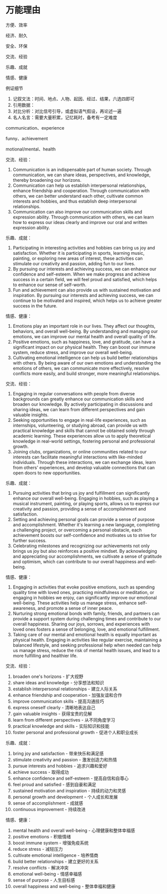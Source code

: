 # 万能理由

方便、效率

经济、耐久

安全、环保

交流、经验

乐趣、成就

情感、健康

例证细节

1. 记叙文法：时间、地点、人物、起因、经过、结果，六选四即可
2. 引用数据：
3. 对比分析：对比信号引导，或虚拟语气假设，再论述一遍
4. 名人名言：需要大量积累，记忆耗时，备考有一定难度

communication、experience

funny、achievement

motional/mental、health

交流、经验：

1. Communication is an indispensable part of human society. Through communication, we can share ideas, perspectives, and knowledge, thereby broadening our horizons.
2. Communication can help us establish interpersonal relationships, enhance friendship and cooperation. Through communication with others, we can better understand each other, cultivate common interests and hobbies, and thus establish deep interpersonal relationships.
3. Communication can also improve our communication skills and expression ability. Through communication with others, we can learn how to express our ideas clearly and improve our oral and written expression ability.

乐趣、成就：

1. Participating in interesting activities and hobbies can bring us joy and satisfaction. Whether it is participating in sports, learning music, painting, or exploring new areas of interest, these activities can stimulate our creativity and passion, adding fun to our lives.
2. By pursuing our interests and achieving success, we can enhance our confidence and self-esteem. When we make progress and achieve success in a certain field, we will feel proud and satisfied, which helps to enhance our sense of self-worth.
3. Fun and achievement can also provide us with sustained motivation and inspiration. By pursuing our interests and achieving success, we can continue to be motivated and inspired, which helps us to achieve greater success in the future.

情感、健康：

1. Emotions play an important role in our lives. They affect our thoughts, behaviors, and overall well-being. By understanding and managing our emotions, we can improve our mental health and overall quality of life.
2. Positive emotions, such as happiness, love, and gratitude, can have a significant impact on our physical health. They can boost our immune system, reduce stress, and improve our overall well-being.
3. Cultivating emotional intelligence can help us build better relationships with others. By being aware of our own emotions and understanding the emotions of others, we can communicate more effectively, resolve conflicts more easily, and build stronger, more meaningful relationships.

交流、经验：

1. Engaging in regular conversations with people from diverse backgrounds can greatly enhance our communication skills and broaden our knowledge. By actively participating in discussions and sharing ideas, we can learn from different perspectives and gain valuable insights.
2. Seeking opportunities to engage in real-life experiences, such as internships, volunteering, or studying abroad, can provide us with practical knowledge and skills that cannot be obtained solely through academic learning. These experiences allow us to apply theoretical knowledge in real-world settings, fostering personal and professional growth.
3. Joining clubs, organizations, or online communities related to our interests can facilitate meaningful interactions with like-minded individuals. Through these interactions, we can exchange ideas, learn from others' experiences, and develop valuable connections that can open doors to new opportunities.

乐趣、成就：

1. Pursuing activities that bring us joy and fulfillment can significantly enhance our overall well-being. Engaging in hobbies, such as playing a musical instrument, painting, or playing sports, allows us to express our creativity and passion, providing a sense of accomplishment and satisfaction.
2. Setting and achieving personal goals can provide a sense of purpose and accomplishment. Whether it's learning a new language, completing a challenging project, or overcoming a personal obstacle, each achievement boosts our self-confidence and motivates us to strive for further success.
3. Celebrating milestones and recognizing our achievements not only brings us joy but also reinforces a positive mindset. By acknowledging and appreciating our accomplishments, we cultivate a sense of gratitude and optimism, which can contribute to our overall happiness and well-being.

情感、健康：

1. Engaging in activities that evoke positive emotions, such as spending quality time with loved ones, practicing mindfulness or meditation, or engaging in hobbies we enjoy, can significantly improve our emotional well-being. These activities help us manage stress, enhance self-awareness, and promote a sense of inner peace.
2. Nurturing strong emotional bonds with family, friends, and partners can provide a support system during challenging times and contribute to our overall happiness. Sharing our joys, sorrows, and experiences with loved ones fosters a sense of belonging, love, and emotional fulfillment.
3. Taking care of our mental and emotional health is equally important as physical health. Engaging in activities like regular exercise, maintaining a balanced lifestyle, and seeking professional help when needed can help us manage stress, reduce the risk of mental health issues, and lead to a more fulfilling and healthier life.

交流、经验：

1. broaden one's horizons - 扩大视野
2. share ideas and knowledge - 分享想法和知识
3. establish interpersonal relationships - 建立人际关系
4. enhance friendship and cooperation - 加强友谊和合作
5. improve communication skills - 提高沟通技巧
6. express oneself clearly - 清晰地表达自己
7. gain valuable insights - 获得宝贵的见解
8. learn from different perspectives - 从不同角度学习
9. practical knowledge and skills - 实际知识和技能
10. foster personal and professional growth - 促进个人和职业成长

乐趣、成就：

1. bring joy and satisfaction - 带来快乐和满足感
2. stimulate creativity and passion - 激发创造力和热情
3. pursue interests and hobbies - 追求兴趣和爱好
4. achieve success - 取得成功
5. enhance confidence and self-esteem - 提高自信和自尊心
6. feel proud and satisfied - 感到自豪和满足
7. sustained motivation and inspiration - 持续的动力和灵感
8. personal growth and development - 个人成长和发展
9. sense of accomplishment - 成就感
10. continuous improvement - 持续改进

情感、健康：

1. mental health and overall well-being - 心理健康和整体幸福感
2. positive emotions - 积极情绪
3. boost immune system - 增强免疫系统
4. reduce stress - 减轻压力
5. cultivate emotional intelligence - 培养情商
6. build better relationships - 建立更好的关系
7. resolve conflicts - 解决冲突
8. emotional well-being - 情感幸福感
9. sense of purpose - 人生目标感
10. overall happiness and well-being - 整体幸福和健康
